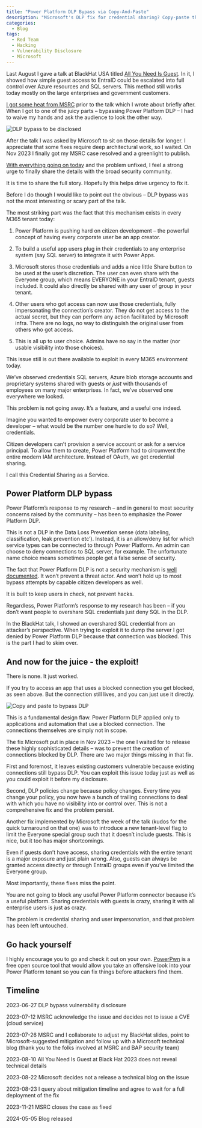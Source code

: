 ```yaml
---
title: "Power Platform DLP Bypass via Copy-And-Paste"
description: "Microsoft's DLP fix for credential sharing? Copy-paste the blocked connection—because apparently security through UI controls is the new perimeter defense."
categories:
  - Blog
tags:
  - Red Team
  - Hacking
  - Vulnerability Disclosure
  - Microsoft
---
```


Last August I gave a talk at BlackHat USA titled [All You Need Is Guest](https://www.blackhat.com/us-23/briefings/schedule/index.html#all-you-need-is-guest-32647).
In it, I showed how simple guest access to EntraID could be escalated into full control over Azure resources and SQL servers. This method still works today mostly on the large enterprises and government customers.

[I got some heat from MSRC](https://www.mbgsec.com/blog/my-intense-2am-conversations-with-msrc-a-week-before-bh/) prior to the talk which I wrote about briefly after. When I got to one of the juicy parts – bypassing Power Platform DLP – I had to waive my hands and ask the audience to look the other way.

![DLP bypass to be disclosed](https://mbgsec.com/assets/images/2024-05-04-all-you-need-is-guest/dlp-bypass-look-away.png)

After the talk I was asked by Microsoft to sit on those details for longer.
I appreciate that some fixes require deep architectural work, so I waited.
On Nov 2023 I finally got my MSRC case resolved and a greenlight to publish.

[With everything going on today](https://www.theverge.com/24148033/satya-nadella-microsoft-security-memo) and the problem unfixed, I feel a strong urge to finally share the details with the broad security community.

It is time to share the full story. Hopefully this helps drive urgency to fix it.

Before I do though I would like to point out the obvious – DLP bypass was not the most interesting or scary part of the talk.

The most striking part was the fact that this mechanism exists in every M365 tenant today:

1.	Power Platform is pushing hard on citizen development – the powerful concept of having every corporate user be an app creator.

2.	To build a useful app users plug in their credentials to any enterprise system (say SQL server) to integrate it with Power Apps.

3.	Microsoft stores those credentials and adds a nice little Share button to be used at the user’s discretion. The user can even share with the Everyone  group, which means EVERYONE in your EntraID tenant, guests included. It could also directly be shared with any user of group in your tenant.

4.	Other users who got access can now use those credentials, fully impersonating the connection’s creator. They do not get access to the actual secret, but they can perform any action facilitated by Microsoft infra. There are no logs, no way to distinguish the original user from others who got access.

5.	This is all up to user choice. Admins have no say in the matter (nor usable visibility into those choices).

This issue still is out there available to exploit in every M365 environment today.

We’ve observed credentials SQL servers, Azure blob storage accounts and proprietary systems shared with guests or _just_ with thousands of employees on many major enterprises.
In fact, we’ve observed one everywhere we looked.

This problem is not going away. It’s a feature, and a useful one indeed.

Imagine you wanted to empower every corporate user to become a developer – what would be the number one hurdle to do so? Well, credentials.

Citizen developers can’t provision a service account or ask for a service principal. To allow them to create, Power Platform had to circumvent the entire modern IAM architecture. Instead of OAuth, we get credential sharing.

I call this Credential Sharing as a Service.

## Power Platform DLP bypass

Power Platform’s response to my research – and in general to most security concerns raised by the community – has been to emphasize the Power Platform DLP.

This is not a DLP in the Data Loss Prevention sense (data labeling, classification, leak prevention etc’).
Instead, it is an allow/deny list for which service types can be connected to through Power Platform. An admin can choose to deny connections to SQL server, for example. The unfortunate name choice means sometimes people get a false sense of security.

The fact that Power Platform DLP is not a security mechanism is [well documented](https://www.zenity.io/blog/research/microsoft-power-platform-dlp-bypass-uncovered-finding-5-parent-and-child-flow-execution/).
It won’t prevent a threat actor. And won’t hold up to most bypass attempts by capable citizen developers as well.

It is built to keep users in check, not prevent hacks.

Regardless, Power Platform’s response to my research has been – if you don’t want people to overshare SQL credentials just deny SQL in the DLP.

In the BlackHat talk, I showed an overshared SQL credential from an attacker’s perspective.
When trying to exploit it to dump the server I got denied by Power Platform DLP because that connection was blocked.
This is the part I had to skim over.

## And now for the juice -  the exploit!

There is none. It just worked.

If you try to access an app that uses a blocked connection you get blocked, as seen above. But the connection still lives, and you can just use it directly.

![Copy and paste to bypass DLP](https://mbgsec.com/assets/images/2024-05-05-all-you-need-is-guest-dlp-bypass/copy-and-paste%20to%20bypass%20DLP.png)

This is a fundamental design flaw. Power Platform DLP applied only to applications and automation that use a blocked connection. The connections themselves are simply not in scope.

The fix Microsoft put in place in Nov 2023 – the one I waited for to release these highly sophisticated details – was to prevent the creation of connections blocked by DLP.
There are two major things missing in that fix.

First and foremost, it leaves existing customers vulnerable because existing connections still bypass DLP. You can exploit this issue today just as well as you could exploit it before my disclosure.

Second, DLP policies change because policy changes. Every time you change your policy, you now have a bunch of trailing connections to deal with which you have no visibility into or control over. This is not a comprehensive fix and the problem persist.

Another fix implemented by Microsoft the week of the talk (kudos for the quick turnaround on that one) was to introduce a new tenant-level flag to limit the Everyone special group such that it doesn’t include guests. This is nice, but it too has major shortcomings.

Even if guests don’t have access, sharing credentials with the entire tenant is a major exposure and just plain wrong. Also, guests can always be granted access directly or through EntraID groups even if you’ve limited the Everyone group.

Most importantly, these fixes miss the point.

You are not going to block any useful Power Platform connector because it’s a useful platform. Sharing credentials with guests is crazy, sharing it with all enterprise users is just as crazy.

The problem is credential sharing and user impersonation, and that problem has been left untouched.

## Go hack yourself

I highly encourage you to go and check it out on your own.
[PowerPwn](https://github.com/mbrg/power-pwn) is a free open source tool that would allow you take an offensive look into your Power Platform tenant so you can fix things before attackers find them.

## Timeline

2023-06-27 DLP bypass vulnerability disclosure

2023-07-12 MSRC acknowledge the issue and decides not to issue a CVE (cloud service)

2023-07-26 MSRC and I collaborate to adjust my BlackHat slides, point to Microsoft-suggested mitigation and follow up with a Microsoft technical blog (thank you to the 
folks involved at MSRC and BAP security team)

2023-08-10 All You Need Is Guest at Black Hat 2023 does not reveal technical details

2023-08-22 Microsoft decides not a release a technical blog on the issue

2023-08-23 I query about mitigation timeline and agree to wait for a full deployment of the fix

2023-11-21 MSRC closes the case as fixed

2024-05-05 Blog released
